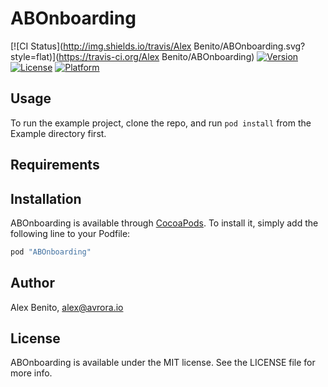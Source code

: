 # ABOnboarding

[![CI Status](http://img.shields.io/travis/Alex Benito/ABOnboarding.svg?style=flat)](https://travis-ci.org/Alex Benito/ABOnboarding)
[![Version](https://img.shields.io/cocoapods/v/ABOnboarding.svg?style=flat)](http://cocoapods.org/pods/ABOnboarding)
[![License](https://img.shields.io/cocoapods/l/ABOnboarding.svg?style=flat)](http://cocoapods.org/pods/ABOnboarding)
[![Platform](https://img.shields.io/cocoapods/p/ABOnboarding.svg?style=flat)](http://cocoapods.org/pods/ABOnboarding)

## Usage

To run the example project, clone the repo, and run `pod install` from the Example directory first.

## Requirements

## Installation

ABOnboarding is available through [CocoaPods](http://cocoapods.org). To install
it, simply add the following line to your Podfile:

```ruby
pod "ABOnboarding"
```

## Author

Alex Benito, alex@avrora.io

## License

ABOnboarding is available under the MIT license. See the LICENSE file for more info.
